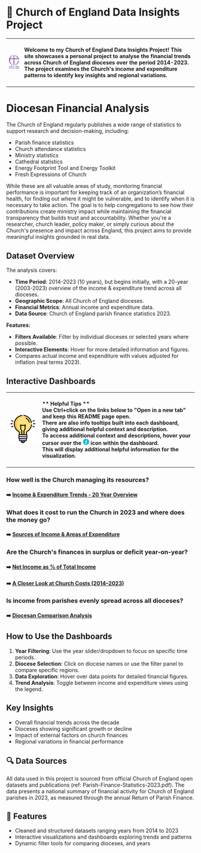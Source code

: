 # 🚀 Church of England Data Insights Project

<!-- ![License](https://img.shields.io/badge/license-MIT-green) -->

<!-- | Feature | Status | -->
<!-- |---------|--------| -->
<!-- | ![Version](https://img.shields.io/badge/version-1.0-blue) | ✅ Under Development | -->

<table>
  <tr>
    <td><img src="/images/Church%20of%20England%20Logo%20Version%202.png" alt="Alt text" width="150"></td>
    <!-- <td><h2>About Me</h2></td> -->
    <td><h4>Welcome to my Church of England Data Insights Project! This site showcases a personal project to analyse the financial trends across Church of England dioceses over the period 2014-2023. 
            The project examines the Church's income and expenditure patterns to identify key insights and regional variations. </h4></td>
  </tr>
</table>

# Diocesan Financial Analysis

<!-- - 🏛️ **Parish demographics and structures** -->


The Church of England regularly publishes a wide range of statistics to support research and decision-making, including:

- Parish finance statistics          
- Church attendance statistics  
- Ministry statistics  
- Cathedral statistics  
- Energy Footprint Tool and Energy Toolkit  
- Fresh Expressions of Church  

While these are all valuable areas of study, monitoring financial performance is important for keeping track of an organization’s financial health, for finding out where it might be vulnerable, and to
identify when it is necessary to take action. The goal is to help congregations to see how their contributions create ministry impact while maintaining the financial transparency that builds trust and accountability. 
Whether you're a researcher, church leader, policy maker, or simply curious about the Church's presence and impact across England, this project aims to provide meaningful insights grounded in real data.

<!-- ## 📈 Sample Visualization -->
<!-- Below is an infographic summarizing where the Church's money typically comes from and where it has gone over the period 2014-2023: -->

<!-- ![Dashboard Screenshot](images/dashboard-infographic.png) -->

## Dataset Overview

The analysis covers:
- **Time Period**: 2014-2023 (10 years), but begins initially, with a 20-year (2003-2023) overview of the income & expenditure trend across all dioceses.
- **Geographic Scope**: All Church of England dioceses.
- **Financial Metrics**: Annual income and expenditure data.
- **Data Source**: Church of England parish finance statistics 2023.

**Features:**
- **Filters Available**: Filter by individual dioceses or selected years where possible.
- **Interactive Elements**: Hover for more detailed information and figures.
- Compares actual income and expenditure with values adjusted for inflation (real terms 2023).

## Interactive Dashboards

<table>
  <tr>
    <td><img src="/images/light-bulb.png" alt="Alt text" width="150"></td>
    <td><h4>** Helpful Tips ** <br>
      Use Ctrl+click on the links below to "Open in a new tab" and keep this README page open. <br>
      There are also info tooltips built into each dashboard, giving additional helpful context and description. <br>
      To access additional context and descriptions, hover your cursor over the <img src="/images/icons8-info-64.png" alt="Alt text" width="17"> icon within the dashboard. <br>
      This will display additional helpful information for the visualization. </h4></td>
  </tr>
</table>

<!-- 💡 **Tips**: Use Ctrl+click on the links below to "Open in a new tab" and keep this README page open. -->

### How well is the Church managing its resources?

#### ➡️ [Income & Expenditure Trends - 20 Year Overview](https://public.tableau.com/app/profile/nawaz.hossain/viz/diocesan_dashboard1/Dashboard1) 

### What does it cost to run the Church in 2023 and where does the money go?

#### ➡️ [Sources of Income & Areas of Expenditure](https://public.tableau.com/app/profile/nawaz.hossain/viz/diocesan_dashboard2/Dashboard5)  

### Are the Church's finances in surplus or deficit year-on-year?

#### ➡️ [Net Income as % of Total Income](https://public.tableau.com/app/profile/nawaz.hossain/viz/diocesan_dashboard3/Dashboard2) 
#### ➡️ [A Closer Look at Church Costs (2014–2023)](https://public.tableau.com/app/profile/nawaz.hossain/viz/diocesan_dashboard4/Dashboard3) 

### Is income from parishes evenly spread across all dioceses?
#### ➡️ [Diocesan Comparison Analysis](https://public.tableau.com/app/profile/nawaz.hossain/viz/diocesan_incexp_trends/Dashboard2)

## How to Use the Dashboards

1. **Year Filtering**: Use the year slider/dropdown to focus on specific time periods.
2. **Diocese Selection**: Click on diocese names or use the filter panel to compare specific regions.
3. **Data Exploration**: Hover over data points for detailed financial figures.
4. **Trend Analysis**: Toggle between income and expenditure views using the legend.

## Key Insights

- Overall financial trends across the decade
- Dioceses showing significant growth or decline
- Impact of external factors on church finances
- Regional variations in financial performance

## 🔍 Data Sources
All data used in this project is sourced from official Church of England open datasets and publications (ref: Parish-Finance-Statistics-2023.pdf).
The data presents a national summary of financial activity for Church of England parishes in 2023, as measured through the annual Return of Parish Finance.

## 🚀 Features

- Cleaned and structured datasets ranging years from 2014 to 2023
- Interactive visualizations and dashboards exploring trends and patterns
- Dynamic filter tools for comparing dioceses, and years


